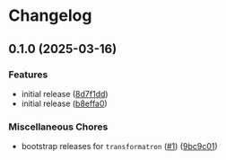 # Changelog

## 0.1.0 (2025-03-16)


### Features

* initial release ([8d7f1dd](https://github.com/sbominator/transformatron/commit/8d7f1ddeb3d377f741518f32f75ccbbc04a7bbc0))
* initial release ([b8effa0](https://github.com/sbominator/transformatron/commit/b8effa0b03cfd9b933f8e00aae8f89846003510a))


### Miscellaneous Chores

* bootstrap releases for `transformatron` ([#1](https://github.com/sbominator/transformatron/issues/1)) ([9bc9c01](https://github.com/sbominator/transformatron/commit/9bc9c01c6fe300e21798a6bd71aae904136b1409))

